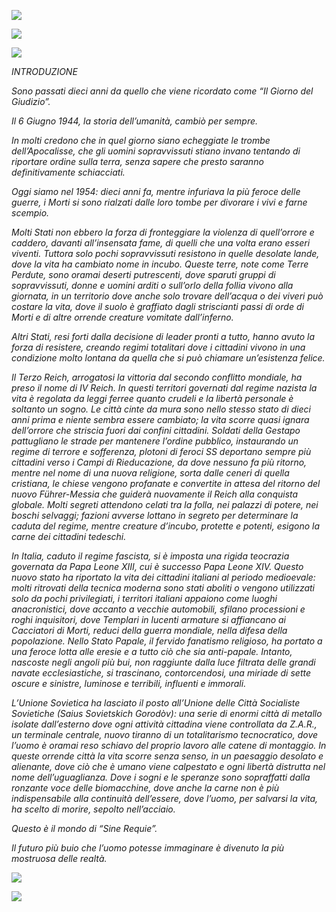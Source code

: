 ![](/web/20070716063553im_/http://sinerequie.roseandpoison.com/images/sine.gif)

![](/web/20070716063553im_/http://sinerequie.roseandpoison.com/images/bos-2004.gif)

![](/web/20070716063553im_/http://sinerequie.roseandpoison.com/images/nessuna.JPG)

_INTRODUZIONE_

_Sono passati dieci anni da quello che viene ricordato come “Il Giorno del Giudizio”._

_Il 6 Giugno 1944, la storia dell’umanità, cambiò per sempre._

_In molti credono che in quel giorno siano echeggiate le trombe dell’Apocalisse, che gli uomini sopravvissuti stiano invano tentando di riportare ordine sulla terra, senza sapere che presto saranno definitivamente schiacciati._

_Oggi siamo nel 1954: dieci anni fa, mentre infuriava la più feroce delle guerre, i Morti si sono rialzati dalle loro tombe per divorare i vivi e farne scempio._

_Molti Stati non ebbero la forza di fronteggiare la violenza di quell’orrore e caddero, davanti all’insensata fame, di quelli che una volta erano esseri viventi. Tuttora solo pochi sopravvissuti resistono in quelle desolate lande, dove la vita ha cambiato nome in incubo. Queste terre, note come Terre Perdute, sono oramai deserti putrescenti, dove sparuti gruppi di sopravvissuti, donne e uomini arditi o sull’orlo della follia vivono alla giornata, in un territorio dove anche solo trovare dell’acqua o dei viveri può costare la vita, dove il suolo è graffiato dagli striscianti passi di orde di Morti e di altre orrende creature vomitate dall’inferno._

_Altri Stati, resi forti dalla decisione di leader pronti a tutto, hanno avuto la forza di resistere, creando regimi totalitari dove i cittadini vivono in una condizione molto lontana da quella che si può chiamare un’esistenza felice._

_Il Terzo Reich, arrogatosi la vittoria dal secondo conflitto mondiale, ha preso il nome di IV Reich. In questi territori governati dal regime nazista la vita è regolata da leggi ferree quanto crudeli e la libertà personale è soltanto un sogno. Le città cinte da mura sono nello stesso stato di dieci anni prima e niente sembra essere cambiato; la vita scorre quasi ignara dell’orrore che striscia fuori dai confini cittadini. Soldati della Gestapo pattugliano le strade per mantenere l’ordine pubblico, instaurando un regime di terrore e sofferenza, plotoni di feroci SS deportano sempre più cittadini verso i Campi di Rieducazione, da dove nessuno fa più ritorno, mentre nel nome di una nuova religione, sorta dalle ceneri di quella cristiana, le chiese vengono profanate e convertite in attesa del ritorno del nuovo Führer-Messia che guiderà nuovamente il Reich alla conquista globale. Molti segreti attendono celati tra la folla, nei palazzi di potere, nei boschi selvaggi; fazioni avverse lottano in segreto per determinare la caduta del regime, mentre creature d’incubo, protette e potenti, esigono la carne dei cittadini tedeschi._

_In Italia, caduto il regime fascista, si è imposta una rigida teocrazia governata da Papa Leone XIII, cui è successo Papa Leone XIV. Questo nuovo stato ha riportato la vita dei cittadini italiani al periodo medioevale: molti ritrovati della tecnica moderna sono stati aboliti o vengono utilizzati solo da pochi privilegiati, i territori italiani appaiono come luoghi anacronistici, dove accanto a vecchie automobili, sfilano processioni e roghi inquisitori, dove Templari in lucenti armature si affiancano ai Cacciatori di Morti, reduci della guerra mondiale, nella difesa della popolazione. Nello Stato Papale, il fervido fanatismo religioso, ha portato a una feroce lotta alle eresie e a tutto ciò che sia anti-papale. Intanto, nascoste negli angoli più bui, non raggiunte dalla luce filtrata delle grandi navate ecclesiastiche, si trascinano, contorcendosi, una miriade di sette oscure e sinistre, luminose e terribili, influenti e immorali._ 

_L’Unione Sovietica ha lasciato il posto all’Unione delle Città Socialiste Sovietiche (Saius Sovietskich Gorodòv): una serie di enormi città di metallo isolate dall’esterno dove ogni attività cittadina viene controllata da Z.A.R., un terminale centrale, nuovo tiranno di un totalitarismo tecnocratico, dove l’uomo è oramai reso schiavo del proprio lavoro alle catene di montaggio. In queste orrende città la vita scorre senza senso, in un paesaggio desolato e alienante, dove ciò che è umano viene calpestato e ogni libertà distrutta nel nome dell’uguaglianza. Dove i sogni e le speranze sono sopraffatti dalla ronzante voce delle biomacchine, dove anche la carne non è più indispensabile alla continuità dell’essere, dove l’uomo, per salvarsi la vita, ha scelto di morire, sepolto nell’acciaio._

_Questo è il mondo di “Sine Requie”._

_Il futuro più buio che l’uomo potesse immaginare è divenuto la più mostruosa delle realtà._

[![](/web/20070716063553im_/http://sinerequie.roseandpoison.com/images/rose.gif)](https://web.archive.org/web/20070716063553/http://www.roseandpoison.com/)

![](/web/20070716063553im_/http://sinerequie.roseandpoison.com/images/serpentariumgames.gif)
